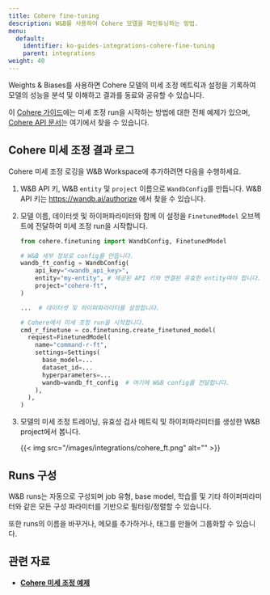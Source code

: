 ```yaml
---
title: Cohere fine-tuning
description: W&B를 사용하여 Cohere 모델을 파인튜닝하는 방법.
menu:
  default:
    identifier: ko-guides-integrations-cohere-fine-tuning
    parent: integrations
weight: 40
---
```


Weights & Biases를 사용하면 Cohere 모델의 미세 조정 메트릭과 설정을 기록하여 모델의 성능을 분석 및 이해하고 결과를 동료와 공유할 수 있습니다.

이 [Cohere 가이드](https://docs.cohere.com/page/convfinqa-finetuning-wandb)에는 미세 조정 run을 시작하는 방법에 대한 전체 예제가 있으며, [Cohere API 문서](https://docs.cohere.com/reference/createfinetunedmodel#request.body.settings.wandb)는 여기에서 찾을 수 있습니다.

## Cohere 미세 조정 결과 로그

Cohere 미세 조정 로깅을 W&B Workspace에 추가하려면 다음을 수행하세요.

1. W&B API 키, W&B `entity` 및 `project` 이름으로 `WandbConfig`를 만듭니다. W&B API 키는 https://wandb.ai/authorize 에서 찾을 수 있습니다.

2. 모델 이름, 데이터셋 및 하이퍼파라미터와 함께 이 설정을 `FinetunedModel` 오브젝트에 전달하여 미세 조정 run을 시작합니다.

    ```python
    from cohere.finetuning import WandbConfig, FinetunedModel

    # W&B 세부 정보로 config를 만듭니다.
    wandb_ft_config = WandbConfig(
        api_key="<wandb_api_key>",
        entity="my-entity", # 제공된 API 키와 연결된 유효한 entity여야 합니다.
        project="cohere-ft",
    )

    ...  # 데이터셋 및 하이퍼파라미터를 설정합니다.

    # Cohere에서 미세 조정 run을 시작합니다.
    cmd_r_finetune = co.finetuning.create_finetuned_model(
      request=FinetunedModel(
        name="command-r-ft",
        settings=Settings(
          base_model=...
          dataset_id=...
          hyperparameters=...
          wandb=wandb_ft_config  # 여기에 W&B config를 전달합니다.
        ),
      ),
    )
    ```

3. 모델의 미세 조정 트레이닝, 유효성 검사 메트릭 및 하이퍼파라미터를 생성한 W&B project에서 봅니다.

    {{< img src="/images/integrations/cohere_ft.png" alt="" >}}

## Runs 구성

W&B runs는 자동으로 구성되며 job 유형, base model, 학습률 및 기타 하이퍼파라미터와 같은 모든 구성 파라미터를 기반으로 필터링/정렬할 수 있습니다.

또한 runs의 이름을 바꾸거나, 메모를 추가하거나, 태그를 만들어 그룹화할 수 있습니다.

## 관련 자료

* **[Cohere 미세 조정 예제](https://github.com/cohere-ai/notebooks/blob/kkt_ft_cookbooks/notebooks/finetuning/convfinqa_finetuning_wandb.ipynb)**
